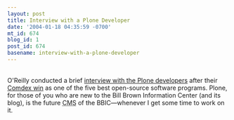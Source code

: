 ```yaml
---
layout: post
title: Interview with a Plone Developer
date: '2004-01-18 04:35:59 -0700'
mt_id: 674
blog_id: 1
post_id: 674
basename: interview-with-a-plone-developer
---
```

<br />O'Reilly conducted a brief <a href="http://osdir.com/Article199.phtml">interview with the Plone developers</a> after their <a href="http://www.oreillynet.com/pub/wlg/3957">Comdex win</a> as one of the five best open-source software programs. Plone, for those of you who are new to the Bill Brown Information Center (and its blog), is the future <acronym title="Content Management System">CMS</acronym> of the BBIC&#x2014;whenever I get some time to work on it.<br /><br /><br />
